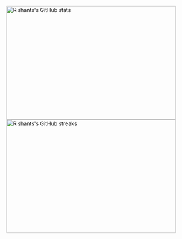 <p float="left">
<img src="https://github-readme-stats.vercel.app/api?username=rixant&count_private=true&show_icons=true&theme=tokyonight" width="450" height="300" alt="Rishants's GitHub stats">
<img src="https://github-readme-streak-stats.herokuapp.com/?user=rixant&theme=dark" width="450" height="300" alt="Rishants's GitHub streaks">
</p>
